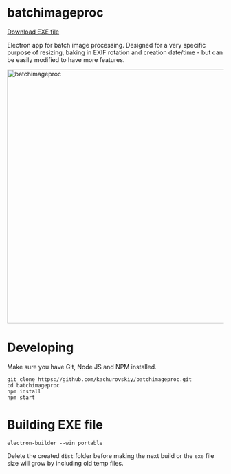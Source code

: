 # batchimageproc

[Download EXE file](https://github.com/kachurovskiy/batchimageproc/raw/main/batchimageproc%201.0.4.exe)

Electron app for batch image processing. Designed for a very specific purpose of resizing, baking in EXIF rotation and creation date/time - but can be easily modified to have more features.

<img width="590" alt="batchimageproc" src="https://user-images.githubusercontent.com/517919/147689605-dd15efab-b0d1-4998-aca6-298468665079.png">

# Developing

Make sure you have Git, Node JS and NPM installed.

```
git clone https://github.com/kachurovskiy/batchimageproc.git
cd batchimageproc
npm install
npm start
```

# Building EXE file

```
electron-builder --win portable 
```

Delete the created `dist` folder before making the next build or the `exe` file size will grow by including old temp files.
